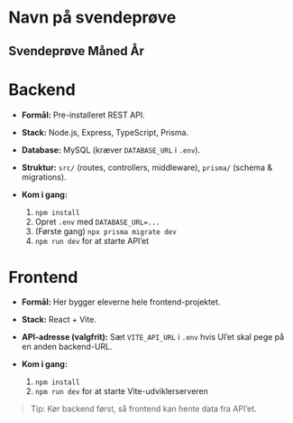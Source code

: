 # Navn på svendeprøve
## Svendeprøve Måned År

# Backend

* **Formål:** Pre-installeret REST API.
* **Stack:** Node.js, Express, TypeScript, Prisma.
* **Database:** MySQL (kræver `DATABASE_URL` i `.env`).
* **Struktur:** `src/` (routes, controllers, middleware), `prisma/` (schema & migrations).
* **Kom i gang:**

  1. `npm install`
  2. Opret `.env` med `DATABASE_URL=...`
  3. (Første gang) `npx prisma migrate dev`
  4. `npm run dev` for at starte API’et

# Frontend

* **Formål:** Her bygger eleverne hele frontend-projektet.
* **Stack:** React + Vite.
* **API-adresse (valgfrit):** Sæt `VITE_API_URL` i `.env` hvis UI’et skal pege på en anden backend-URL.
* **Kom i gang:**

  1. `npm install`
  2. `npm run dev` for at starte Vite-udviklerserveren

> Tip: Kør backend først, så frontend kan hente data fra API’et.
